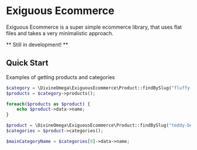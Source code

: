 # Exiguous Ecommerce

Exiguous Ecommerce is a super simple ecommerce library, that uses flat files and takes a very minimalistic approach.

** Still in development! **

## Quick Start

Examples of getting products and categories

```php
$category = \DivineOmega\ExiguousEcommerce\Product::findBySlug("fluffy-things");
$products = $category->products();

foreach($products as $product) {
    echo $product->data->name;
}
```

```php
$product = \DivineOmega\ExiguousEcommerce\Product::findBySlug("teddy-bear");
$categories = $product->categories();

$mainCategoryName = $categories[0]->data->name;
```
